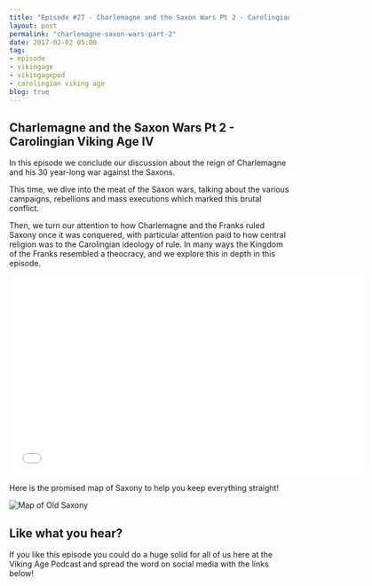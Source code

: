 ```yaml
---
title: "Episode #27 - Charlemagne and the Saxon Wars Pt 2 - Carolingian Viking Age IV"
layout: post
permalink: "charlemagne-saxon-wars-part-2"
date: 2017-02-02 05:00
tag:
- episode
- vikingage
- vikingagepod
- carolingian viking age 
blog: true
---
```


## Charlemagne and the Saxon Wars Pt 2 - Carolingian Viking Age IV

In this episode we conclude our discussion about the reign of Charlemagne and his 30 year-long war against the Saxons. 

This time, we dive into the meat of the Saxon wars, talking about the various campaigns, rebellions and mass executions which marked this brutal conflict. 

Then, we turn our attention to how Charlemagne and the Franks ruled Saxony once it was conquered, with particular attention paid to how central religion was to the Carolingian ideology of rule. In many ways the Kingdom of the Franks resembled a theocracy, and we explore this in depth in this episode. 

<iframe style="border: none" src="//html5-player.libsyn.com/embed/episode/id/5041748/height/360/width/640/theme/standard/autonext/no/thumbnail/yes/autoplay/no/preload/no/no_addthis/no/direction/backward/no-cache/true/" height="360" width="640" scrolling="no"  allowfullscreen webkitallowfullscreen mozallowfullscreen oallowfullscreen msallowfullscreen></iframe>

Here is the promised map of Saxony to help you keep everything straight!

![Map of Old Saxony]({{site.url}}/assets/images/saxony_map.png "Map of Old Saxony")

## Like what you hear?
If you like this episode you could do a huge solid for all of us here at the Viking Age Podcast and spread the word on social media with the links below!